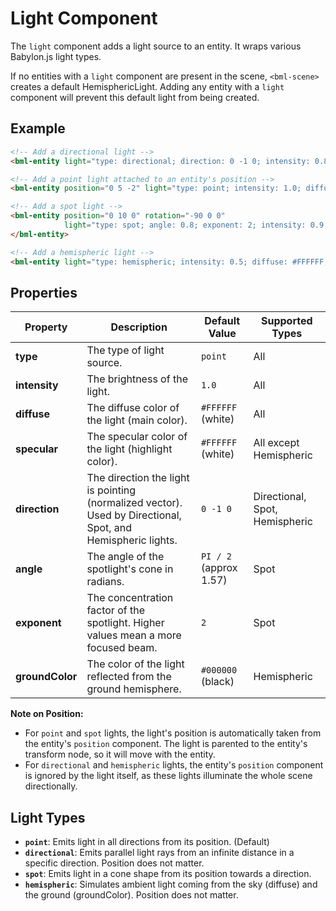 # Light Component

The `light` component adds a light source to an entity. It wraps various Babylon.js light types.

If no entities with a `light` component are present in the scene, `<bml-scene>` creates a default HemisphericLight. Adding any entity with a `light` component will prevent this default light from being created.

## Example

```html
<!-- Add a directional light -->
<bml-entity light="type: directional; direction: 0 -1 0; intensity: 0.8; diffuse: #FFF; specular: #CCC"></bml-entity>

<!-- Add a point light attached to an entity's position -->
<bml-entity position="0 5 -2" light="type: point; intensity: 1.0; diffuse: #FFDDCC"></bml-entity>

<!-- Add a spot light -->
<bml-entity position="0 10 0" rotation="-90 0 0"
            light="type: spot; angle: 0.8; exponent: 2; intensity: 0.9; diffuse: #FFFFE0">
</bml-entity>

<!-- Add a hemispheric light -->
<bml-entity light="type: hemispheric; intensity: 0.5; diffuse: #FFFFFF; groundColor: #404040"></bml-entity>
```

## Properties

| Property      | Description                                                                                                | Default Value              | Supported Types        |
|---------------|------------------------------------------------------------------------------------------------------------|----------------------------|------------------------|
| **type**      | The type of light source.                                                                                  | `point`                    | All                    |
| **intensity** | The brightness of the light.                                                                               | `1.0`                      | All                    |
| **diffuse**   | The diffuse color of the light (main color).                                                               | `#FFFFFF` (white)          | All                    |
| **specular**  | The specular color of the light (highlight color).                                                         | `#FFFFFF` (white)          | All except Hemispheric |
| **direction** | The direction the light is pointing (normalized vector). Used by Directional, Spot, and Hemispheric lights. | `0 -1 0`                   | Directional, Spot, Hemispheric |
| **angle**     | The angle of the spotlight's cone in radians.                                                              | `PI / 2` (approx 1.57)     | Spot                   |
| **exponent**  | The concentration factor of the spotlight. Higher values mean a more focused beam.                         | `2`                        | Spot                   |
| **groundColor**| The color of the light reflected from the ground hemisphere.                                               | `#000000` (black)          | Hemispheric            |

**Note on Position:**

*   For `point` and `spot` lights, the light's position is automatically taken from the entity's `position` component. The light is parented to the entity's transform node, so it will move with the entity.
*   For `directional` and `hemispheric` lights, the entity's `position` component is ignored by the light itself, as these lights illuminate the whole scene directionally.

## Light Types

*   **`point`**: Emits light in all directions from its position. (Default)
*   **`directional`**: Emits parallel light rays from an infinite distance in a specific direction. Position does not matter.
*   **`spot`**: Emits light in a cone shape from its position towards a direction.
*   **`hemispheric`**: Simulates ambient light coming from the sky (diffuse) and the ground (groundColor). Position does not matter.
